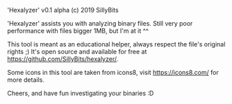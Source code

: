 'Hexalyzer' v0.1 alpha
(c) 2019 SillyBits


'Hexalyzer' assists you with analyzing binary files.
Still very poor performance with files bigger 1MB, but I'm at it ^^

This tool is meant as an educational helper, always 
respect the file's original rights ;)
It's open source and available for free at 
https://github.com/SillyBits/hexalyzer/.

Some icons in this tool are taken from icons8, 
visit https://icons8.com/ for more details.

Cheers, and have fun investigating your binaries :D
